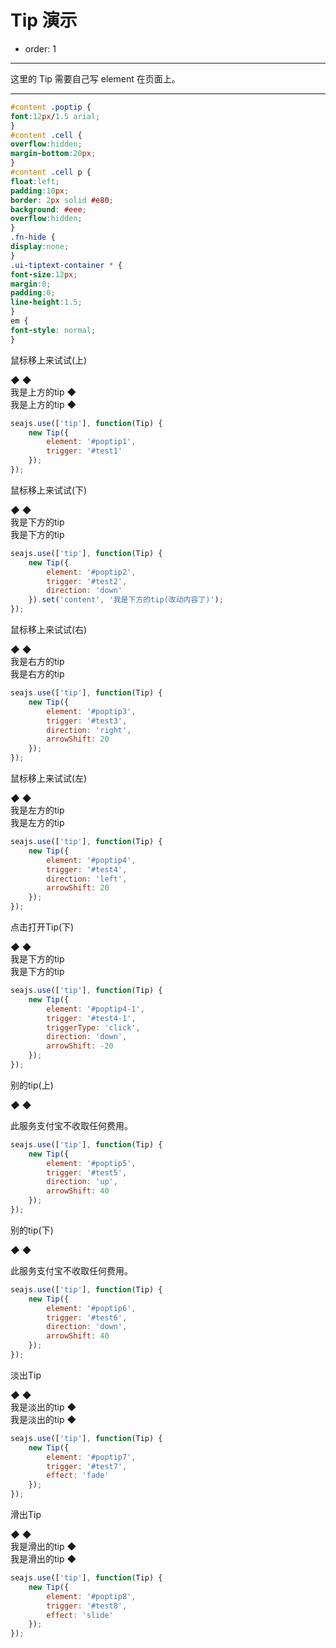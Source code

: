 # Tip 演示

- order: 1

---

这里的 Tip 需要自己写 element 在页面上。

---

`````css
#content .poptip {
font:12px/1.5 arial;
}
#content .cell {
overflow:hidden;
margin-bottom:20px;
}
#content .cell p {
float:left;
padding:10px;
border: 2px solid #e80;
background: #eee;
overflow:hidden;
}
.fn-hide {
display:none;
}
.ui-tiptext-container * {
font-size:12px;
margin:0;
padding:0;
line-height:1.5;
}
em {
font-style: normal;
}
`````
<link rel="stylesheet" href="https://a.alipayobjects.com/al/alice.components.ui-poptip-1.1-src.css" type="text/css" media="screen" charset="utf-8">
<link rel="stylesheet" href="https://a.alipayobjects.com/al/alice.components.ui-tiptext-1.3-src.css" type="text/css" media="screen" charset="utf-8">

<div class="cell">
    <p id="test1">鼠标移上来试试(上)</p>
</div>

<div class="examples">
<div class="ui-poptip fn-hide" id="poptip1">
    <div class="ui-poptip-shadow">
    <div class="ui-poptip-container">
        <div class="ui-poptip-arrow ui-poptip-arrow-7">
            <em>◆</em>
            <span>◆</span>
        </div>                  
        <div class="ui-poptip-content" data-role="content">
            <div>我是上方的tip ◆</div>
            <div>我是上方的tip ◆</div>            
        </div>
    </div>
    </div>
</div>
</div>

````javascript
seajs.use(['tip'], function(Tip) {
    new Tip({
        element: '#poptip1',    
        trigger: '#test1'
    });
});
````

<div class="cell">
    <p id="test2">鼠标移上来试试(下)</p>
</div>

<div class="examples">
<div class="ui-poptip fn-hide" id="poptip2">
    <div class="ui-poptip-shadow">
    <div class="ui-poptip-container">
        <div class="ui-poptip-arrow ui-poptip-arrow-11">
            <em>◆</em>
            <span>◆</span>
        </div>                  
        <div class="ui-poptip-content" data-role="content">
            <div>我是下方的tip</div>
            <div>我是下方的tip</div>       
        </div>
    </div>
    </div>
</div>
</div>

````javascript
seajs.use(['tip'], function(Tip) {
    new Tip({
        element: '#poptip2',
        trigger: '#test2',
        direction: 'down'
    }).set('content', '我是下方的tip(改动内容了)');
});
````

<div class="cell">
    <p id="test3">鼠标移上来试试(右)</p>
</div>

<div class="examples">
<div class="ui-poptip fn-hide" id="poptip3">
    <div class="ui-poptip-shadow">
    <div class="ui-poptip-container">
        <div class="ui-poptip-arrow ui-poptip-arrow-10">
            <em>◆</em>
            <span>◆</span>
        </div>                  
        <div class="ui-poptip-content" data-role="content">
            <div>我是右方的tip</div>
            <div>我是右方的tip</div>
        </div>
    </div>
    </div>
</div>
</div>

````javascript
seajs.use(['tip'], function(Tip) {
    new Tip({
        element: '#poptip3',
        trigger: '#test3',
        direction: 'right',
        arrowShift: 20
    });
});
````

<div class="cell">
    <p id="test4">鼠标移上来试试(左)</p>
</div>

<div class="examples">
<div class="ui-poptip fn-hide" id="poptip4">
    <div class="ui-poptip-shadow">
    <div class="ui-poptip-container">
        <div class="ui-poptip-arrow ui-poptip-arrow-2">
            <em>◆</em>
            <span>◆</span>
        </div>
        <div class="ui-poptip-content" data-role="content">
            <div>我是左方的tip</div>
            <div>我是左方的tip</div>
        </div>
    </div>
    </div>
</div>
</div>

````javascript
seajs.use(['tip'], function(Tip) {
    new Tip({
        element: '#poptip4',
        trigger: '#test4',
        direction: 'left',
        arrowShift: 20
    });
});
````

<div class="cell">
    <p id="test4-1">点击打开Tip(下)</p>
</div>

<div class="examples">
<div class="ui-poptip fn-hide" id="poptip4-1">
    <div class="ui-poptip-shadow">
    <div class="ui-poptip-container">
        <div class="ui-poptip-arrow ui-poptip-arrow-1">
            <em>◆</em>
            <span>◆</span>
        </div>
        <div class="ui-poptip-content" data-role="content">
            <div>我是下方的tip</div>
            <div>我是下方的tip</div>
        </div>
    </div>
    </div>
</div>
</div>

````javascript
seajs.use(['tip'], function(Tip) {
    new Tip({
        element: '#poptip4-1',
        trigger: '#test4-1',
        triggerType: 'click',
        direction: 'down',
        arrowShift: -20
    });
});
````

<div class="cell">
    <p id="test5">别的tip(上)</p>
</div>

<div class="examples">
<div id="poptip5" class="ui-tiptext-container ui-tiptext-container-message fn-hide">
    <div class="ui-tiptext-arrow ui-tiptext-arrowdown">
        <em>◆</em>
        <span>◆</span>
    </div>
    <p class="ui-tiptext ui-tiptext-message"><span class="ui-tiptext-icon"></span>此服务支付宝不收取任何费用。</p>
</div>
</div>

````javascript
seajs.use(['tip'], function(Tip) {
    new Tip({
        element: '#poptip5',
        trigger: '#test5',
        direction: 'up',
        arrowShift: 40
    });
});
````

<div class="cell">
    <p id="test6">别的tip(下)</p>
</div>

<div class="examples">
<div id="poptip6" class="ui-tiptext-container ui-tiptext-container-warning fn-hide">
    <div class="ui-tiptext-arrow ui-tiptext-arrowup">
        <em>◆</em>
        <span>◆</span>
    </div>
    <p class="ui-tiptext ui-tiptext-warning"><span class="ui-tiptext-icon"></span>此服务支付宝不收取任何费用。</p>
</div>
</div>

````javascript
seajs.use(['tip'], function(Tip) {
    new Tip({
        element: '#poptip6',
        trigger: '#test6',
        direction: 'down',
        arrowShift: 40
    });
});
````

<div class="cell">
    <p id="test7">淡出Tip</p>
</div>

<div class="ui-poptip fn-hide" id="poptip7">
    <div class="ui-poptip-shadow">
    <div class="ui-poptip-container">
        <div class="ui-poptip-arrow ui-poptip-arrow-7">
            <em>◆</em>
            <span>◆</span>
        </div>                  
        <div class="ui-poptip-content" data-role="content">
            <div>我是淡出的tip ◆</div>
            <div>我是淡出的tip ◆</div>            
        </div>
    </div>
    </div>
</div>

````javascript
seajs.use(['tip'], function(Tip) {
    new Tip({
        element: '#poptip7',    
        trigger: '#test7',
        effect: 'fade'
    });
});
````

<div class="cell">
    <p id="test8">滑出Tip</p>
</div>

<div class="ui-poptip fn-hide" id="poptip8">
    <div class="ui-poptip-shadow">
    <div class="ui-poptip-container">
        <div class="ui-poptip-arrow ui-poptip-arrow-7">
            <em>◆</em>
            <span>◆</span>
        </div>                  
        <div class="ui-poptip-content" data-role="content">
            <div>我是滑出的tip ◆</div>
            <div>我是滑出的tip ◆</div>            
        </div>
    </div>
    </div>
</div>

````javascript
seajs.use(['tip'], function(Tip) {
    new Tip({
        element: '#poptip8',    
        trigger: '#test8',
        effect: 'slide'
    });
});
````
